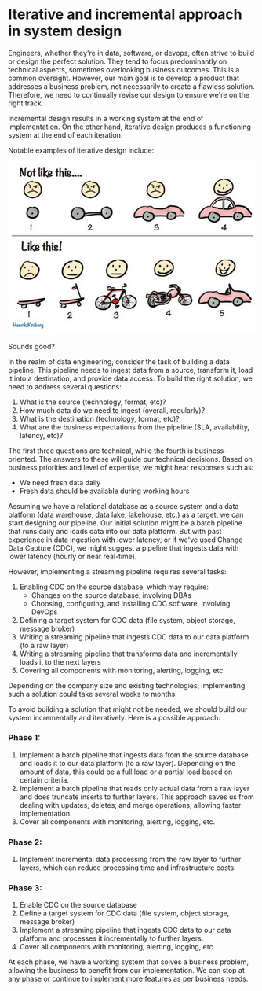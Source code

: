 # Iterative and incremental approach in system design

Engineers, whether they're in data, software, or devops, often strive to build or design the perfect solution. They tend to focus predominantly on technical aspects, sometimes overlooking business outcomes. This is a common oversight. However, our main goal is to develop a product that addresses a business problem, not necessarily to create a flawless solution. Therefore, we need to continually revise our design to ensure we're on the right track.

Incremental design results in a working system at the end of implementation. On the other hand, iterative design produces a functioning system at the end of each iteration.

Notable examples of iterative design include:

![car-example.png](artifacts%2F002%2Fcar-example.png)

Sounds good?

In the realm of data engineering, consider the task of building a data pipeline. This pipeline needs to ingest data from a source, transform it, load it into a destination, and provide data access. To build the right solution, we need to address several questions:

1. What is the source (technology, format, etc)?
2. How much data do we need to ingest (overall, regularly)?
3. What is the destination (technology, format, etc)?
4. What are the business expectations from the pipeline (SLA, availability, latency, etc)?

The first three questions are technical, while the fourth is business-oriented. The answers to these will guide our technical decisions. Based on business priorities and level of expertise, we might hear responses such as:

- We need fresh data daily
- Fresh data should be available during working hours

Assuming we have a relational database as a source system and a data platform (data warehouse, data lake, lakehouse, etc.) as a target, we can start designing our pipeline. Our initial solution might be a batch pipeline that runs daily and loads data into our data platform. But with past experience in data ingestion with lower latency, or if we've used Change Data Capture (CDC), we might suggest a pipeline that ingests data with lower latency (hourly or near real-time).

However, implementing a streaming pipeline requires several tasks:

1. Enabling CDC on the source database, which may require:
    - Changes on the source database, involving DBAs
    - Choosing, configuring, and installing CDC software, involving DevOps
2. Defining a target system for CDC data (file system, object storage, message broker)
3. Writing a streaming pipeline that ingests CDC data to our data platform (to a raw layer)
4. Writing a streaming pipeline that transforms data and incrementally loads it to the next layers
5. Covering all components with monitoring, alerting, logging, etc.

Depending on the company size and existing technologies, implementing such a solution could take several weeks to months.

To avoid building a solution that might not be needed, we should build our system incrementally and iteratively. Here is a possible approach:

### Phase 1:

1. Implement a batch pipeline that ingests data from the source database and loads it to our data platform (to a raw layer). Depending on the amount of data, this could be a full load or a partial load based on certain criteria.
2. Implement a batch pipeline that reads only actual data from a raw layer and does truncate inserts to further layers. This approach saves us from dealing with updates, deletes, and merge operations, allowing faster implementation.
3. Cover all components with monitoring, alerting, logging, etc.

### Phase 2:

1. Implement incremental data processing from the raw layer to further layers, which can reduce processing time and infrastructure costs.

### Phase 3:

1. Enable CDC on the source database
2. Define a target system for CDC data (file system, object storage, message broker)
3. Implement a streaming pipeline that ingests CDC data to our data platform and processes it incrementally to further layers.
4. Cover all components with monitoring, alerting, logging, etc.

At each phase, we have a working system that solves a business problem, allowing the business to benefit from our implementation. We can stop at any phase or continue to implement more features as per business needs.